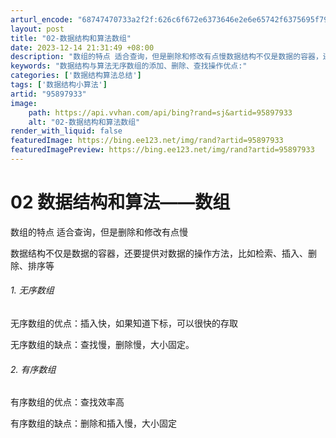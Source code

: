 ```yaml
---
arturl_encode: "68747470733a2f2f:626c6f672e6373646e2e6e65742f6375695f796f6e67687561:2f61727469636c652f64657461696c732f3935383937393333"
layout: post
title: "02-数据结构和算法数组"
date: 2023-12-14 21:31:49 +08:00
description: "数组的特点 适合查询，但是删除和修改有点慢数据结构不仅是数据的容器，还要提供对数据的操作方法，比如检"
keywords: "数据结构与算法无序数组的添加、删除、查找操作优点:"
categories: ['数据结构算法总结']
tags: ['数据结构小算法']
artid: "95897933"
image:
    path: https://api.vvhan.com/api/bing?rand=sj&artid=95897933
    alt: "02-数据结构和算法数组"
render_with_liquid: false
featuredImage: https://bing.ee123.net/img/rand?artid=95897933
featuredImagePreview: https://bing.ee123.net/img/rand?artid=95897933
---
```


# 02 数据结构和算法——数组

数组的特点 适合查询，但是删除和修改有点慢

数据结构不仅是数据的容器，还要提供对数据的操作方法，比如检索、插入、删除、排序等

###### 1. 无序数组

无序数组的优点：插入快，如果知道下标，可以很快的存取

无序数组的缺点：查找慢，删除慢，大小固定。

###### 2. 有序数组

有序数组的优点：查找效率高

有序数组的缺点：删除和插入慢，大小固定